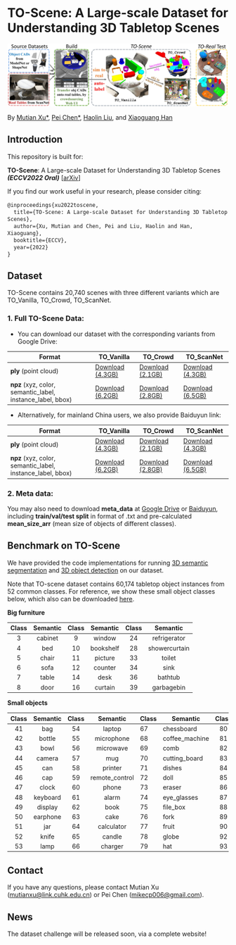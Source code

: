 # TO-Scene: A Large-scale Dataset for Understanding 3D Tabletop Scenes
<img src="./figure/pipeline_new.jpg" width="900"/>

By [Mutian Xu*](https://mutianxu.github.io/), [Pei Chen*](), [Haolin Liu](), and [Xiaoguang Han](https://gaplab.cuhk.edu.cn/)

## Introduction
This repository is built for:

__TO-Scene__: A Large-scale Dataset for Understanding 3D Tabletop Scenes ___(ECCV2022 Oral)___ [[arXiv](https://arxiv.org/abs/2203.09440)]
<br>

If you find our work useful in your research, please consider citing:

```
@inproceedings{xu2022toscene,
  title={TO-Scene: A Large-scale Dataset for Understanding 3D Tabletop Scenes},
  author={Xu, Mutian and Chen, Pei and Liu, Haolin and Han, Xiaoguang},
  booktitle={ECCV},
  year={2022}
}
```

## Dataset

TO-Scene contains 20,740 scenes with three different variants which are TO_Vanilla, TO_Crowd, TO_ScanNet.

### 1. Full TO-Scene Data:
- You can download our dataset with the corresponding variants from Google Drive:

| Format                                                     | TO_Vanilla                                                   | TO_Crowd                                                     | TO_ScanNet                                                   |
| ---------------------------------------------------------- | ------------------------------------------------------------ | ------------------------------------------------------------ | ------------------------------------------------------------ |
| **ply** (point cloud)                                      | [Download (4.3GB)](https://drive.google.com/file/d/1oQ75oC-Q9BpmVQsON-qEvoe-oJbQkSsI/view?usp=sharing) | [Download (2.1GB)](https://drive.google.com/file/d/1s0WsuhNJABC2nE9hcZN3_rtSJoj2612t/view?usp=sharing) | [Download (4.3GB)](https://drive.google.com/file/d/1j4FWu09lTrF3euUA9PJ6fMhSclLlxyVh/view?usp=sharing) |
| **npz** (xyz, color, semantic_label, instance_label, bbox) | [Download (6.2GB)](https://drive.google.com/file/d/1ruXvISeADT3ERwcxjXgKfAINVy6KZJyy/view?usp=sharing) | [Download (2.8GB)](https://drive.google.com/file/d/1dgMjMUwT5DxhBDgIZYLqrP_OD_R2xf_V/view?usp=sharing) | [Download (6.5GB)](https://drive.google.com/file/d/12IVVEt5kUQrz0_Qis58TH6Fj4yr6cJTo/view?usp=sharing) |

- Alternatively, for mainland China users, we also provide Baiduyun link:

| Format                                                     | TO_Vanilla                                                   | TO_Crowd                                                     | TO_ScanNet                                                   |
| ---------------------------------------------------------- | ------------------------------------------------------------ | ------------------------------------------------------------ | ------------------------------------------------------------ |
| **ply** (point cloud)                                      | [Download (4.3GB)](https://pan.baidu.com/s/1r0D6HnjHJC2eR-Ifwo6Iig?pwd=0000) | [Download (2.1GB)](https://pan.baidu.com/s/1jlrhJkFr00AXce55miRRmw?pwd=0000) | [Download (4.3GB)](https://pan.baidu.com/s/1wbynKbxWr4nNZLrBPSIAJw?pwd=0000) |
| **npz** (xyz, color, semantic_label, instance_label, bbox) | [Download (6.2GB)](https://pan.baidu.com/s/1yXlFv5X8byEkuoFtuSAVUg?pwd=0000) | [Download (2.8GB)](https://pan.baidu.com/s/1mMJhOo-6uXMR9RPz3snG0g?pwd=0000) | [Download (6.5GB)](https://pan.baidu.com/s/1D-_M6L4iu5S7eRGgXQI0RA?pwd=0000) |


### 2. Meta data:

You may also need to download **meta_data** at [Google Drive](https://drive.google.com/file/d/16E1Gb91ctGysmWhbeUwYF3-ssQ1Dw0Rm/view?usp=sharing) or [Baiduyun](https://pan.baidu.com/s/1jr2JHvxYS1cI3O0xb78lmQ?pwd=0000), including **train/val/test split** in format of .txt and pre-calculated **mean_size_arr** (mean size of objects of different classes).

## Benchmark on TO-Scene

We have provided the code implementations for running [3D semantic segmentation](./sem_seg) and [3D object detection](./obj_det) on our dataset.

Note that TO-scene dataset contains 60,174 tabletop object instances from 52 common classes. For reference, we show these small object classes below, which also can be downloaded [here](./classes.txt).

**Big furniture**

| Class | Semantic | Class | Semantic  | Class |   Semantic    |
| :---: | :------: | :---: | :-------: | :---: | :-----------: |
|   3   | cabinet  |   9   |  window   |  24   | refrigerator  |
|   4   |   bed    |  10   | bookshelf |  28   | showercurtain |
|   5   |  chair   |  11   |  picture  |  33   |    toilet     |
|   6   |   sofa   |  12   |  counter  |  34   |     sink      |
|   7   |  table   |  14   |   desk    |  36   |    bathtub    |
|   8   |   door   |  16   |  curtain  |  39   |  garbagebin   |

**Small objects**

| Class | Semantic | Class |    Semantic    | Class | Semantic       | Class |  Semantic  |
| :---: | :------: | :---: | :------------: | ----- | -------------- | :---: | :--------: |
|  41   |   bag    |  54   |     laptop     | 67    | chessboard     |  80   |   mirror   |
|  42   |  bottle  |  55   |   microphone   | 68    | coffee_machine |  81   |  notebook  |
|  43   |   bowl   |  56   |   microwave    | 69    | comb           |  82   |   pencil   |
|  44   |  camera  |  57   |      mug       | 70    | cutting_board  |  83   |   plant    |
|  45   |   can    |  58   |    printer     | 71    | dishes         |  84   |   plate    |
|  46   |   cap    |  59   | remote_control | 72    | doll           |  85   |   radio    |
|  47   |  clock   |  60   |     phone      | 73    | eraser         |  86   |   ruler    |
|  48   | keyboard |  61   |     alarm      | 74    | eye_glasses    |  87   |  saucepan  |
|  49   | display  |  62   |      book      | 75    | file_box       |  88   |   spoon    |
|  50   | earphone |  63   |      cake      | 76    | fork           |  89   |  tea_pot   |
|  51   |   jar    |  64   |   calculator   | 77    | fruit          |  90   |  toaster   |
|  52   |  knife   |  65   |     candle     | 78    | globe          |  92   |    vase    |
|  53   |   lamp   |  66   |    charger     | 79    | hat            |  93   | vegetables |

## Contact

If you have any questions, please contact Mutian Xu (mutianxu@link.cuhk.edu.cn) or Pei Chen (mikecp006@gmail.com).

## News
The dataset challenge will be released soon, via a complete website!
